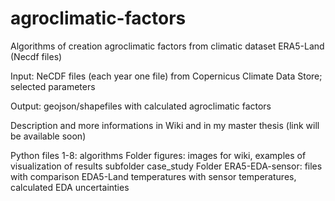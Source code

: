 # agroclimatic-factors
Algorithms of creation agroclimatic factors from climatic dataset ERA5-Land (Necdf files)

Input: NeCDF files (each year one file) from Copernicus Climate Data Store; selected parameters

Output: geojson/shapefiles with calculated agroclimatic factors

Description and more informations in Wiki and in my master thesis (link will be available soon)

Python files 1-8: algorithms
Folder figures: images for wiki, examples of visualization of results subfolder case_study
Folder ERA5-EDA-sensor: files with comparison EDA5-Land temperatures with sensor temperatures, calculated EDA uncertainties
